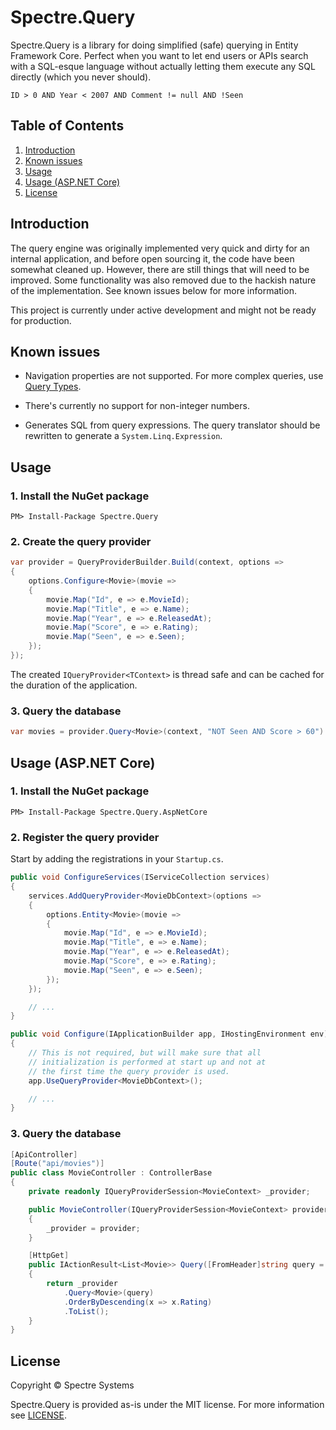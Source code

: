 # Spectre.Query

Spectre.Query is a library for doing simplified (safe) querying in Entity Framework Core. Perfect when you want to let end users or APIs search with a SQL-esque language without actually letting them execute any SQL directly (which you never should).

```
ID > 0 AND Year < 2007 AND Comment != null AND !Seen
```

## Table of Contents

1. [Introduction](#introduction)
1. [Known issues](#known-issues)
1. [Usage](#usage)
1. [Usage (ASP.NET Core)](#usage-aspnet-core)
1. [License](#license)

## Introduction

The query engine was originally implemented very quick and dirty for an internal application, and before open sourcing it, the code have been somewhat cleaned up. However, there are still things that will need to be improved. Some functionality was also removed due to the hackish nature of the implementation. See known issues below for more information.

This project is currently under active development and might not be ready for production.

## Known issues

* Navigation properties are not supported. For more complex queries, use [Query Types](https://github.com/aspnet/EntityFramework.Docs/blob/master/entity-framework/core/modeling/query-types.md).

* There's currently no support for non-integer numbers.

* Generates SQL from query expressions. The query translator should be rewritten to generate a `System.Linq.Expression`.

## Usage

### 1. Install the NuGet package

```
PM> Install-Package Spectre.Query
```

### 2. Create the query provider

```csharp
var provider = QueryProviderBuilder.Build(context, options =>
{
    options.Configure<Movie>(movie =>
    {
        movie.Map("Id", e => e.MovieId);
        movie.Map("Title", e => e.Name);
        movie.Map("Year", e => e.ReleasedAt);
        movie.Map("Score", e => e.Rating);
        movie.Map("Seen", e => e.Seen);
    });
});
```

The created `IQueryProvider<TContext>` is thread safe and
can be cached for the duration of the application.

### 3. Query the database

```csharp
var movies = provider.Query<Movie>(context, "NOT Seen AND Score > 60").ToList();
```

## Usage (ASP.NET Core)

### 1. Install the NuGet package

```
PM> Install-Package Spectre.Query.AspNetCore
```

### 2. Register the query provider

Start by adding the registrations in your `Startup.cs`.

```csharp
public void ConfigureServices(IServiceCollection services)
{
    services.AddQueryProvider<MovieDbContext>(options =>
    {
        options.Entity<Movie>(movie =>
        {
            movie.Map("Id", e => e.MovieId);
            movie.Map("Title", e => e.Name);
            movie.Map("Year", e => e.ReleasedAt);
            movie.Map("Score", e => e.Rating);
            movie.Map("Seen", e => e.Seen);
        });
    });

    // ...
}
```

```csharp
public void Configure(IApplicationBuilder app, IHostingEnvironment env)
{
    // This is not required, but will make sure that all
    // initialization is performed at start up and not at
    // the first time the query provider is used.
    app.UseQueryProvider<MovieDbContext>();

    // ...
}
```

### 3. Query the database

```csharp
[ApiController]
[Route("api/movies")]
public class MovieController : ControllerBase
{
    private readonly IQueryProviderSession<MovieContext> _provider;

    public MovieController(IQueryProviderSession<MovieContext> provider)
    {
        _provider = provider;
    }

    [HttpGet]
    public IActionResult<List<Movie>> Query([FromHeader]string query = "Rating > 80 AND !Seen")
    {
        return _provider
            .Query<Movie>(query)
            .OrderByDescending(x => x.Rating)
            .ToList();
    }
}
```

## License

Copyright © Spectre Systems

Spectre.Query is provided as-is under the MIT license. For more information see [LICENSE](https://github.com/spectresystems/spectre.query/blob/develop/LICENSE).